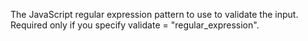 The JavaScript regular expression pattern to use to validate the input. Required only if you
	specify validate = "regular_expression".